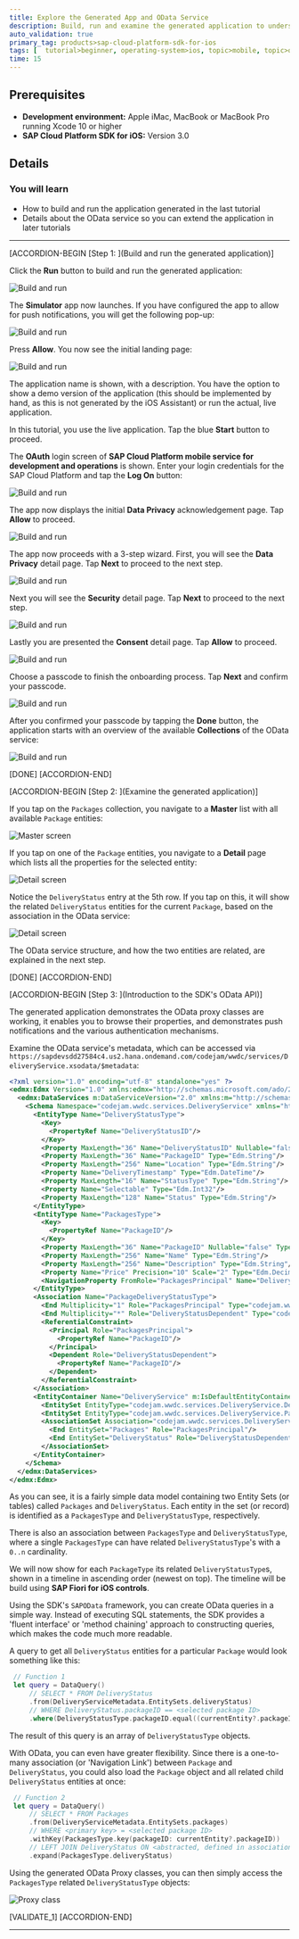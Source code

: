 ```yaml
---
title: Explore the Generated App and OData Service
description: Build, run and examine the generated application to understand the OData service in detail.
auto_validation: true
primary_tag: products>sap-cloud-platform-sdk-for-ios
tags: [  tutorial>beginner, operating-system>ios, topic>mobile, topic>odata, products>sap-cloud-platform, products>sap-cloud-platform-sdk-for-ios ]
time: 15
---
```


## Prerequisites  
- **Development environment:** Apple iMac, MacBook or MacBook Pro running Xcode 10 or higher
- **SAP Cloud Platform SDK for iOS:** Version 3.0

## Details
### You will learn  
  - How to build and run the application generated in the last tutorial
  - Details about the OData service so you can extend the application in later tutorials

---

[ACCORDION-BEGIN [Step 1: ](Build and run the generated application)]

Click the **Run** button to build and run the generated application:

![Build and run](fiori-ios-scpms-create-app-teched18-part2-18.png)

The **Simulator** app now launches. If you have configured the app to allow for push notifications, you will get the following pop-up:

![Build and run](fiori-ios-scpms-create-app-teched18-part2-19.png)

Press **Allow**. You now see the initial landing page:

![Build and run](fiori-ios-scpms-create-app-teched18-part2-20.png)

The application name is shown, with a description. You have the option to show a demo version of the application (this should be implemented by hand, as this is not generated by the iOS Assistant) or run the actual, live application.

In this tutorial, you use the live application. Tap the blue **Start** button to proceed.

The **OAuth** login screen of **SAP Cloud Platform mobile service for development and operations** is shown. Enter your login credentials for the SAP Cloud Platform and tap the **Log On** button:

![Build and run](fiori-ios-scpms-create-app-teched18-part2-21.png)

The app now displays the initial **Data Privacy** acknowledgement page. Tap **Allow** to proceed.

![Build and run](fiori-ios-scpms-create-app-teched18-part2-61.png)

The app now proceeds with a 3-step wizard. First, you will see the **Data Privacy** detail page. Tap **Next** to proceed to the next step.

![Build and run](fiori-ios-scpms-create-app-teched18-part2-62.png)

Next you will see the **Security** detail page. Tap **Next** to proceed to the next step.

![Build and run](fiori-ios-scpms-create-app-teched18-part2-63.png)

Lastly you are presented the **Consent** detail page. Tap **Allow** to proceed.

![Build and run](fiori-ios-scpms-create-app-teched18-part2-64.png)

Choose a passcode to finish the onboarding process. Tap **Next** and confirm your passcode.

![Build and run](fiori-ios-scpms-create-app-teched18-part2-22e.png)

After you confirmed your passcode by tapping the **Done** button, the application starts with an overview of the available **Collections** of the OData service:

![Build and run](fiori-ios-scpms-create-app-teched18-part2-23.png)

[DONE]
[ACCORDION-END]

[ACCORDION-BEGIN [Step 2: ](Examine the generated application)]

If you tap on the `Packages` collection, you navigate to a **Master** list with all available `Package` entities:

![Master screen](fiori-ios-scpms-create-app-teched18-part2-24.png)

If you tap on one of the `Package` entities, you navigate to a **Detail** page which lists all the properties for the selected entity:

![Detail screen](fiori-ios-scpms-create-app-teched18-part2-25a.png)

Notice the `DeliveryStatus` entry at the 5th row. If you tap on this, it will show the related `DeliveryStatus` entities for the current `Package`, based on the association in the OData service:

![Detail screen](fiori-ios-scpms-create-app-teched18-part2-25b.png)

The OData service structure, and how the two entities are related, are explained in the next step.

[DONE]
[ACCORDION-END]

[ACCORDION-BEGIN [Step 3: ](Introduction to the SDK's OData API)]

The generated application demonstrates the OData proxy classes are working, it enables you to browse their properties, and demonstrates push notifications and the various authentication mechanisms.

Examine the OData service's metadata, which can be accessed via `https://sapdevsdd27584c4.us2.hana.ondemand.com/codejam/wwdc/services/DeliveryService.xsodata/$metadata`:

```xml
<?xml version="1.0" encoding="utf-8" standalone="yes" ?>
<edmx:Edmx Version="1.0" xmlns:edmx="http://schemas.microsoft.com/ado/2007/06/edmx">
  <edmx:DataServices m:DataServiceVersion="2.0" xmlns:m="http://schemas.microsoft.com/ado/2007/08/dataservices/metadata">
    <Schema Namespace="codejam.wwdc.services.DeliveryService" xmlns="http://schemas.microsoft.com/ado/2008/09/edm" xmlns:d="http://schemas.microsoft.com/ado/2007/08/dataservices" xmlns:m="http://schemas.microsoft.com/ado/2007/08/dataservices/metadata">
      <EntityType Name="DeliveryStatusType">
        <Key>
          <PropertyRef Name="DeliveryStatusID"/>
        </Key>
        <Property MaxLength="36" Name="DeliveryStatusID" Nullable="false" Type="Edm.String"/>
        <Property MaxLength="36" Name="PackageID" Type="Edm.String"/>
        <Property MaxLength="256" Name="Location" Type="Edm.String"/>
        <Property Name="DeliveryTimestamp" Type="Edm.DateTime"/>
        <Property MaxLength="16" Name="StatusType" Type="Edm.String"/>
        <Property Name="Selectable" Type="Edm.Int32"/>
        <Property MaxLength="128" Name="Status" Type="Edm.String"/>
      </EntityType>
      <EntityType Name="PackagesType">
        <Key>
          <PropertyRef Name="PackageID"/>
        </Key>
        <Property MaxLength="36" Name="PackageID" Nullable="false" Type="Edm.String"/>
        <Property MaxLength="256" Name="Name" Type="Edm.String"/>
        <Property MaxLength="256" Name="Description" Type="Edm.String"/>
        <Property Name="Price" Precision="10" Scale="2" Type="Edm.Decimal"/>
        <NavigationProperty FromRole="PackagesPrincipal" Name="DeliveryStatus" Relationship="codejam.wwdc.services.DeliveryService.PackageDeliveryStatusType" ToRole="DeliveryStatusDependent"/>
      </EntityType>
      <Association Name="PackageDeliveryStatusType">
        <End Multiplicity="1" Role="PackagesPrincipal" Type="codejam.wwdc.services.DeliveryService.PackagesType"/>
        <End Multiplicity="*" Role="DeliveryStatusDependent" Type="codejam.wwdc.services.DeliveryService.DeliveryStatusType"/>
        <ReferentialConstraint>
          <Principal Role="PackagesPrincipal">
            <PropertyRef Name="PackageID"/>
          </Principal>
          <Dependent Role="DeliveryStatusDependent">
            <PropertyRef Name="PackageID"/>
          </Dependent>
        </ReferentialConstraint>
      </Association>
      <EntityContainer Name="DeliveryService" m:IsDefaultEntityContainer="true">
        <EntitySet EntityType="codejam.wwdc.services.DeliveryService.DeliveryStatusType" Name="DeliveryStatus"/>
        <EntitySet EntityType="codejam.wwdc.services.DeliveryService.PackagesType" Name="Packages"/>
        <AssociationSet Association="codejam.wwdc.services.DeliveryService.PackageDeliveryStatusType" Name="PackageDeliveryStatus">
          <End EntitySet="Packages" Role="PackagesPrincipal"/>
          <End EntitySet="DeliveryStatus" Role="DeliveryStatusDependent"/>
        </AssociationSet>
      </EntityContainer>
    </Schema>
  </edmx:DataServices>
</edmx:Edmx>
```

As you can see, it is a fairly simple data model containing two Entity Sets (or tables) called `Packages` and `DeliveryStatus`. Each entity in the set (or record) is identified as a `PackagesType` and `DeliveryStatusType`, respectively.

There is also an association between `PackagesType` and `DeliveryStatusType`, where a single `PackagesType` can have related `DeliveryStatusType`'s with a `0..n` cardinality.

We will now show for each `PackageType` its related `DeliveryStatusType`s, shown in a timeline in ascending order (newest on top). The timeline will be build using **SAP Fiori for iOS controls**.

Using the SDK's `SAPOData` framework, you can create OData queries in a simple way. Instead of executing SQL statements, the SDK provides a 'fluent interface' or 'method chaining' approach to constructing queries, which makes the code much more readable.

A query to get all `DeliveryStatus` entities for a particular `Package` would look something like this:

```swift
 // Function 1
 let query = DataQuery()
     // SELECT * FROM DeliveryStatus
     .from(DeliveryServiceMetadata.EntitySets.deliveryStatus)
     // WHERE DeliveryStatus.packageID == <selected package ID>
     .where(DeliveryStatusType.packageID.equal((currentEntity?.packageID)!))
```

The result of this query is an array of `DeliveryStatusType` objects.

With OData, you can even have greater flexibility. Since there is a one-to-many association (or 'Navigation Link') between `Package` and `DeliveryStatus`, you could also load the `Package` object and all related child `DeliveryStatus` entities at once:

```swift
 // Function 2
 let query = DataQuery()
     // SELECT * FROM Packages
     .from(DeliveryServiceMetadata.EntitySets.packages)
     // WHERE <primary key> = <selected package ID>
     .withKey(PackagesType.key(packageID: currentEntity?.packageID))
     // LEFT JOIN DeliveryStatus ON <abstracted, defined in association>
     .expand(PackagesType.deliveryStatus)
```

Using the generated OData Proxy classes, you can then simply access the `PackagesType` related `DeliveryStatusType` objects:

![Proxy class](fiori-ios-scpms-create-app-teched18-part2-26.png)

[VALIDATE_1]
[ACCORDION-END]

---
